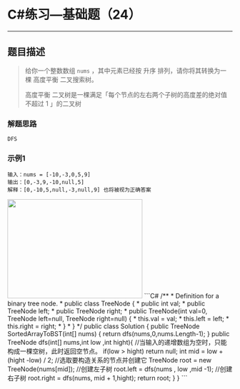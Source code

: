 #  C#练习—基础题（24）

***
##  题目描述
> 给你一个整数数组 `nums` ，其中元素已经按 升序 排列，请你将其转换为一棵 高度平衡 二叉搜索树。
>
> 高度平衡 二叉树是一棵满足「每个节点的左右两个子树的高度差的绝对值不超过 1 」的二叉树
>
### 解题思路
```
DFS
```
### 示例1
```
输入：nums = [-10,-3,0,5,9]
输出：[0,-3,9,-10,null,5]
解释：[0,-10,5,null,-3,null,9] 也将被视为正确答案
```
<img style="width: 302px; height: 222px;" src="https://assets.leetcode.com/uploads/2021/02/18/btree1.jpg" alt="">
```C#
/**
 * Definition for a binary tree node.
 * public class TreeNode {
 *     public int val;
 *     public TreeNode left;
 *     public TreeNode right;
 *     public TreeNode(int val=0, TreeNode left=null, TreeNode right=null) {
 *         this.val = val;
 *         this.left = left;
 *         this.right = right;
 *     }
 * }
 */
public class Solution {
    public TreeNode SortedArrayToBST(int[] nums) {
        return dfs(nums,0,nums.Length-1);
    }
    public TreeNode dfs(int[] nums,int low ,int hight){
        //当输入的递增数组为空时，只能构成一棵空树，此时返回空节点。
        if(low > hight) return null;
        int mid = low + (hight -low) / 2;
        //选取要构造关系的节点并创建它
        TreeNode root = new TreeNode(nums[mid]);
        //创建左子树
        root.left = dfs(nums , low ,mid -1);
        //创建右子树
        root.right = dfs(nums, mid + 1,hight);
        return root;
    }
}
```

